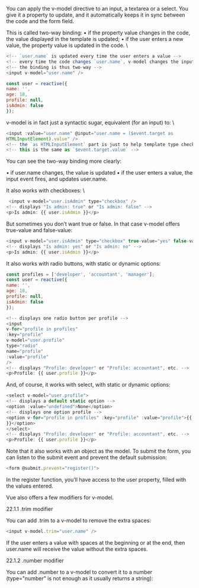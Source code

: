 You can apply the v-model directive to an input, a textarea or a select. You give it a property to
update, and it automatically keeps it in sync between the code and the form field.

This is called two-way binding:
• if the property value changes in the code, the value displayed in the template is updated;
• if the user enters a new value, the property value is updated in the code.
\
```js
<!-- `user.name` is updated every time the user enters a value -->
<!-- every time the code changes `user.name`, v-model changes the input value -->
<!-- the binding is thus two-way -->
<input v-model="user.name" />
```

```js
const user = reactive({
name: '',
age: 18,
profile: null,
isAdmin: false
});
```

v-model is in fact just a syntactic sugar, equivalent (for an input) to:
\
```js
<input :value="user.name" @input="user.name = ($event.target as
HTMLInputElement).value" />
<!-- the `as HTMLInputElement` part is just to help template type checking tools -->
<!-- this is the same as `$event.target.value` -->
```


You can see the two-way binding more clearly:

• if user.name changes, the value is updated
• if the user enters a value, the input event fires, and updates user.name.

It also works with checkboxes:
\
```js
 <input v-model="user.isAdmin" type="checkbox" />
<!-- displays "Is admin: true" or "Is admin: false" -->
<p>Is admin: {{ user.isAdmin }}</p>
```

But sometimes you don’t want true or false. In that case v-model offers true-value and false-value:

```js
<input v-model="user.isAdmin" type="checkbox" true-value="yes" false-value="no" />
<!-- displays "Is admin: yes" or "Is admin: no" -->
<p>Is admin: {{ user.isAdmin }}</p>
```

It also works with radio buttons, with static or dynamic options:

```js
const profiles = ['developer', 'accountant', 'manager'];
const user = reactive({
name: '',
age: 18,
profile: null,
isAdmin: false
});
```

```js
<!-- displays one radio button per profile -->
<input
v-for="profile in profiles"
:key="profile"
v-model="user.profile"
type="radio"
name="profile"
:value="profile"
/>
<!-- displays "Profile: developer" or "Profile: accountant", etc. -->
<p>Profile: {{ user.profile }}</p>
```

And, of course, it works with select, with static or dynamic options:

```js
<select v-model="user.profile">
<!-- displays a default static option -->
<option :value="undefined">None</option>
<!-- displays one option profile -->
<option v-for="profile in profiles" :key="profile" :value="profile">{{ profile
}}</option>
</select>
<!-- displays "Profile: developer" or "Profile: accountant", etc. -->
<p>Profile: {{ user.profile }}</p>
```

Note that it also works with an object as the model.
To submit the form, you can listen to the submit event and prevent the default submission:

```js
<form @submit.prevent="register()">
```

In the register function, you’ll have access to the user property, filled with the values entered.

Vue also offers a few modifiers for v-model.

22.1.1 .trim modifier

You can add .trim to a v-model to remove the extra spaces:

```js
<input v-model.trim="user.name" />
```

If the user enters a value with spaces at the beginning or at the end, then user.name will receive the
value without the extra spaces.

22.1.2 .number modifier

You can add .number to a v-model to convert it to a number (type="number" is not enough as it usually
returns a string):



